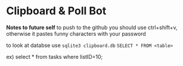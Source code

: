 # Clipboard & Poll Bot

__Notes to future self__
to push to the github you should use ctrl+shift+v, otherwise it pastes funny characters with your password

to look at databse use 
`sqlite3 clipboard.db`
`SELECT * FROM <table>`

ex) select * from tasks where listID=10;